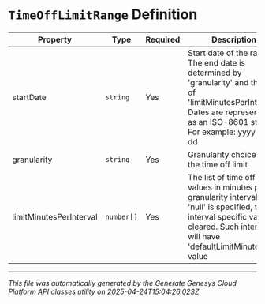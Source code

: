 # `TimeOffLimitRange` Definition

| Property | Type | Required | Description |
|----------|------|----------|-------------|
| startDate | `string` | Yes | Start date of the range. The end date is determined by 'granularity' and the size of 'limitMinutesPerInterval'. Dates are represented as an ISO-8601 string. For example: yyyy-MM-dd |
| granularity | `string` | Yes | Granularity choice for the time off limit |
| limitMinutesPerInterval | `number[]` | Yes | The list of time off limit values in minutes per granularity interval. If 'null' is specified, then interval specific value is cleared. Such interval will have 'defaultLimitMinutes' value |

---

*This file was automatically generated by the Generate Genesys Cloud Platform API classes utility on 2025-04-24T15:04:26.023Z*